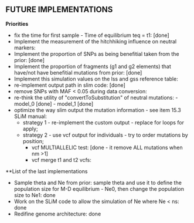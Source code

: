 ## **FUTURE IMPLEMENTATIONS**

**Priorities**
- fix the time for first sample - Time of equilibrium teq = t1: [done]
- Implement the measurement of the hitchhiking influence on neutral markers:
- Implement the proportion of SNPs as being benefitial taken from the prior: [done]
- Implement the proportion of fragments (g1 and g2 elements) that have/not have benefitial mutations from prior: [done]
- Implement this simulation values on the lss and gss reference table:
- re-implement output path in slim code: [done]
- remove SNPs with MAF < 0.05 during data conversion:
- re-think the utility of "convertToSubstitution" of neutral mutations: - model_0 [done]
																	    - model_1 [done]
- optimize the way slim output the mutation information - see item 15.3 SLiM manual:
	- strategy 1 - re-implement the custom output - replace for loops for apply;
	- strategy 2 - use vcf output for individuals - try to order mutations by position;
		- vcf MULTIALLELIC test: [done - it remove ALL mutations when nm >1]
		- vcf merge t1 and t2 vcfs:

**List of the last implementations
- Sample theta and Ne from prior: sample theta and use it to define the population size for M-D equilibrium - Ne0, then change the population size to Ne1: done
- Work on the SLiM code to allow the simulation of Ne where Ne < ns: done
- Redifine genome architecture: done
